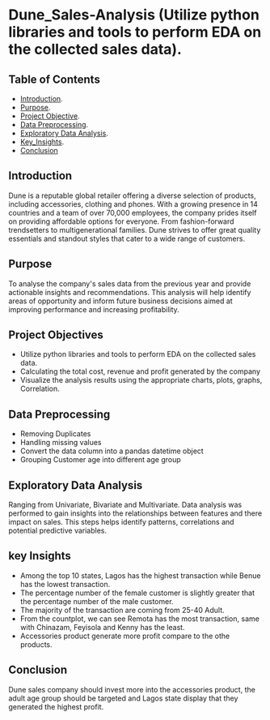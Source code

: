 # Dune_Sales-Analysis (Utilize python libraries and tools to perform EDA on the collected sales data).


## Table of Contents 
- [Introduction](#introduction).
- [Purpose](#Purpose).
- [Project Objective](#project-objective).
- [Data Preprocessing](#data-preprocessing).
- [Exploratory Data Analysis](#EDA).
- [Key_Insights](#key-insights).
- [Conclusion](#conclusion)

## Introduction
Dune is a reputable global retailer offering a diverse selection of products, including accessories, clothing and phones. With a growing presence in 14 countries and a team of over 70,000 employees, the company prides itself on providing affordable options for everyone. From fashion-forward trendsetters to multigenerational families. Dune strives to offer great quality essentials and standout styles that cater to a wide range of customers.

## Purpose 
To analyse the company's sales data from the previous year and provide actionable insights and recommendations. This analysis will help identify areas of opportunity and inform future business decisions aimed at improving performance and increasing profitability.

## Project Objectives
* Utilize python libraries and tools to perform EDA on the collected sales data.
* Calculating the total cost, revenue and profit generated by the company
* Visualize the analysis results using the appropriate charts, plots, graphs, Correlation.

## Data Preprocessing
* Removing Duplicates
* Handling missing values
* Convert the data column into a pandas datetime object
* Grouping Customer age into different age group

## Exploratory Data Analysis
Ranging from Univariate, Bivariate and Multivariate. Data analysis was performed to gain insights into the relationships between features and there impact on sales. This steps helps identify patterns, correlations and potential predictive variables.

## key Insights
* Among the top 10 states, Lagos has the highest transaction while Benue has the lowest transaction.
* The percentage number of the female customer is slightly greater that the percentage number of the male customer.
* The majority of the transaction are coming from 25-40 Adult.
* From the countplot, we can see Remota has the most transaction, same with Chinazam, Feyisola and Kenny has the least.
* Accessories product generate more profit compare to the othe products.

## Conclusion
Dune sales company should invest more into the accessories product, the adult age group should be targeted and Lagos state display that they generated the highest profit.

